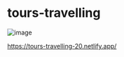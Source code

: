 # tours-travelling

![image](https://github.com/user-attachments/assets/8b31f215-ce1b-4fbb-91db-cae54f657b25)

https://tours-travelling-20.netlify.app/
